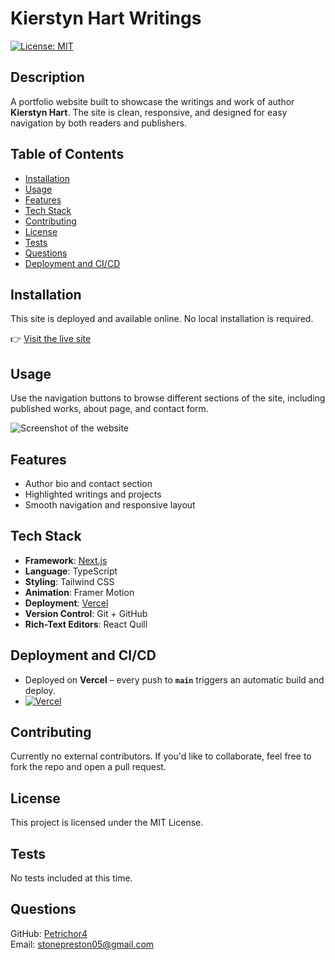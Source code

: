 # Kierstyn Hart Writings

[![License: MIT](https://img.shields.io/badge/License-MIT-yellow.svg)](https://opensource.org/licenses/MIT)

## Description

A portfolio website built to showcase the writings and work of author **Kierstyn Hart**. The site is clean, responsive, and designed for easy navigation by both readers and publishers.

## Table of Contents

- [Installation](#installation)
- [Usage](#usage)
- [Features](#features)
- [Tech Stack](#tech-stack)
- [Contributing](#contributing)
- [License](#license)
- [Tests](#tests)
- [Questions](#questions)
- [Deployment and CI/CD](#deployment-and-ci-cd)

## Installation

This site is deployed and available online. No local installation is required.

👉 [Visit the live site](https://kierstynhartwritings.com)

## Usage

Use the navigation buttons to browse different sections of the site, including published works, about page, and contact form.

![Screenshot of the website](https://github.com/user-attachments/assets/36690b61-6711-4d11-b65c-9de919cef9b7)

## Features

- Author bio and contact section
- Highlighted writings and projects
- Smooth navigation and responsive layout

## Tech Stack

- **Framework**: [Next.js](https://nextjs.org/)
- **Language**: TypeScript
- **Styling**: Tailwind CSS
- **Animation**: Framer Motion
- **Deployment**: [Vercel](https://vercel.com/)
- **Version Control**: Git + GitHub
- **Rich-Text Editors**: React Quill

## Deployment and CI/CD
- Deployed on **Vercel** – every push to **`main`** triggers an automatic build and deploy.
- [![Vercel](https://vercelbadge.vercel.app/api/Petrichor4/KH-site)](https://kierstynhartwritings.com)

## Contributing

Currently no external contributors.
If you'd like to collaborate, feel free to fork the repo and open a pull request.

## License

This project is licensed under the MIT License.

## Tests

No tests included at this time.

## Questions

GitHub: [Petrichor4](https://github.com/Petrichor4)  
Email: stonepreston05@gmail.com
